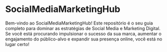 # SocialMediaMarketingHub
Bem-vindo ao SocialMediaMarketingHub!  Este repositório é o seu guia completo para dominar as estratégias de Social Media e Marketing Digital. Se você está procurando impulsionar o sucesso da sua marca, aumentar o engajamento do público-alvo e expandir sua presença online, você está no lugar certo!
